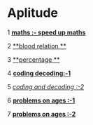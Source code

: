 #  Aplitude
1 [**maths :- speed up maths**](https://youtu.be/YbecVX3vr9k)

2 [**blood relation **](https://youtu.be/6dAICBbsx2M)

3 [**percentage **](https://youtu.be/6dAICBbsx2M)

4 [**coding decoding:-1**](https://youtu.be/XwZAdVvrcBw)

5 [*coding and decoding :-2*](https://youtu.be/6F3FJKqRYoM)

6 [**problems on ages :-1**](https://youtu.be/S0NnOJrEdGY)

7 [**problems on ages :-2**](https://youtu.be/Lifw5pyA8HE)
